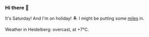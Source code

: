 ### Hi there :wave:

It's Saturday! And I'm on holiday! :desert_island: I might be putting some [miles](https://www.strava.com/athletes/889963) in.

Weather in Heidelberg: overcast, at +7°C.
